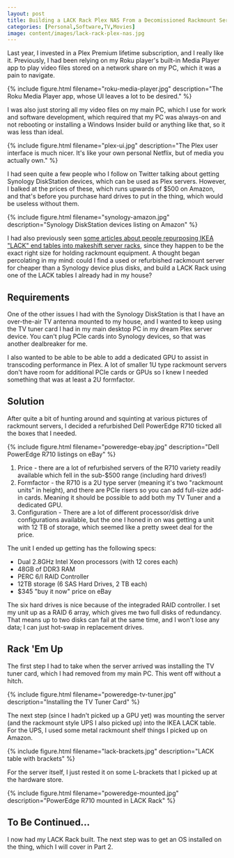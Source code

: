 ```yaml
---
layout: post
title: Building a LACK Rack Plex NAS From a Decomissioned Rackmount Server, Part 1
categories: [Personal,Software,TV,Movies]
image: content/images/lack-rack-plex-nas.jpg
---
```


Last year, I invested in a Plex Premium lifetime subscription, and I really like it. Previously, I had been relying on my Roku player's built-in Media Player app to play video files stored on a network share on my PC, which it was a pain to navigate.

{% include figure.html filename="roku-media-player.jpg" description="The Roku Media Player app, whose UI leaves a lot to be desired." %}

I was also just storing all my video files on my main PC, which I use for work and software development, which required that my PC was always-on and not rebooting or installing a Windows Insider build or anything like that, so it was less than ideal.

{% include figure.html filename="plex-ui.jpg" description="The Plex user interface is much nicer. It's like your own personal Netflix, but of media you actually own." %}

I had seen quite a few people who I follow on Twitter talking about getting Synology DiskStation devices, which can be used as Plex servers. However, I balked at the prices of these, which runs upwards of $500 on Amazon, and that's before you purchase hard drives to put in the thing, which would be useless without them.

{% include figure.html filename="synology-amazon.jpg" description="Synology DiskStation devices listing on Amazon" %}

I had also previously seen [some articles about people repurposing IKEA "LACK" end tables into makeshift server racks](https://www.instructables.com/id/lack-the-rack/), since they happen to be the exact right size for holding rackmount equipment. A thought began percolating in my mind: could I find a used or refurbished rackmount server for cheaper than a Synology device plus disks, and build a LACK Rack using one of the LACK tables I already had in my house?

## Requirements

One of the other issues I had with the Synology DiskStation is that I have an over-the-air TV antenna mounted to my house, and I wanted to keep using the TV tuner card I had in my main desktop PC in my dream Plex server device. You can't plug PCIe cards into Synology devices, so that was another dealbreaker for me. 

I also wanted to be able to be able to add a dedicated GPU to assist in transcoding performance in Plex. A lot of smaller 1U type rackmount servers don't have room for additional PCIe cards or GPUs so I knew I needed something that was at least a 2U formfactor.

## Solution

After quite a bit of hunting around and squinting at various pictures of rackmount servers, I decided a refurbished Dell PowerEdge R710 ticked all the boxes that I needed.

{% include figure.html filename="poweredge-ebay.jpg" description="Dell PowerEdge R710 listings on eBay" %}

1. Price - there are a lot of refurbished servers of the R710 variety readily available which fell in the sub-$500 range (including hard drives!)
2. Formfactor - the R710 is a 2U type server (meaning it's two "rackmount units" in height), and there are PCIe risers so you can add full-size add-in cards. Meaning it should be possible to add both my TV Tuner and a dedicated GPU.
3. Configuration - There are a lot of different processor/disk drive configurations available, but the one I honed in on was getting a unit with 12 TB of storage, which seemed like a pretty sweet deal for the price.

The unit I ended up getting has the following specs:

* Dual 2.8GHz Intel Xeon processors (with 12 cores each)
* 48GB of DDR3 RAM
* PERC 6/I RAID Controller
* 12TB storage (6 SAS Hard Drives, 2 TB each)
* $345 "buy it now" price on eBay

The six hard drives is nice because of the integraded RAID controller. I set my unit up as a RAID 6 array, which gives me two full disks of redundancy. That means up to two disks can fail at the same time, and I won't lose any data; I can just hot-swap in replacement drives.

## Rack 'Em Up

The first step I had to take when the server arrived was installing the TV tuner card, which I had removed from my main PC. This went off without a hitch.

{% include figure.html filename="poweredge-tv-tuner.jpg" description="Installing the TV Tuner Card" %}

The next step (since I hadn't picked up a GPU yet) was mounting the server (and the rackmount style UPS I also picked up) into the IKEA LACK table. For the UPS, I used some metal rackmount shelf things I picked up on Amazon. 

{% include figure.html filename="lack-brackets.jpg" description="LACK table with brackets" %}

For the server itself, I just rested it on some L-brackets that I picked up at the hardware store.

{% include figure.html filename="poweredge-mounted.jpg" description="PowerEdge R710 mounted in LACK Rack" %}

## To Be Continued...

I now had my LACK Rack built. The next step was to get an OS installed on the thing, which I will cover in Part 2.
